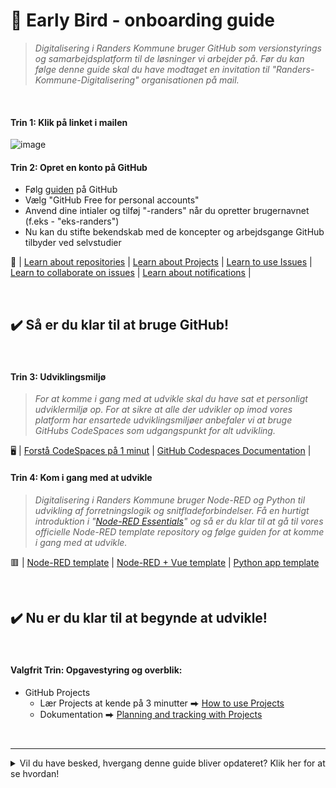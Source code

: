 #  🚀 Early Bird - onboarding guide

> *Digitalisering i Randers Kommune bruger GitHub som versionstyrings og samarbejdsplatform til de løsninger vi arbejder på. 
>  Før du kan følge denne guide skal du have modtaget en invitation til "Randers-Kommune-Digitalisering" organisationen på mail.*

<br>

#### Trin 1: Klik på linket i mailen

![image](https://user-images.githubusercontent.com/80261692/224933730-6a190b27-202b-457d-9d57-d2da6cad8c3c.png)

#### Trin 2: Opret en konto på GitHub

- Følg [guiden](https://docs.github.com/en/get-started/signing-up-for-github/signing-up-for-a-new-github-account) på GitHub
- Vælg "GitHub Free for personal accounts"
- Anvend dine intialer og tilføj "-randers" når du opretter brugernavnet (f.eks - "eks-randers")
- Nu kan du stifte bekendskab med de koncepter og arbejdsgange GitHub tilbyder ved selvstudier

💭 | [Learn about repositories](https://docs.github.com/en/repositories/creating-and-managing-repositories/about-repositories) | [Learn about Projects](https://docs.github.com/en/issues/planning-and-tracking-with-projects/learning-about-projects)  | [Learn to use Issues](https://docs.github.com/en/issues) | [Learn to collaborate on issues](https://docs.github.com/en/pull-requests/collaborating-with-pull-requests) | [Learn about notifications](https://docs.github.com/en/account-and-profile/managing-subscriptions-and-notifications-on-github) |

<br>

## ✔️  Så er du klar til at bruge GitHub!

<br>

#### Trin 3: Udviklingsmiljø
> *For at komme i gang med at udvikle skal du have sat et personligt udviklermiljø op. For at sikre at alle der udvikler op imod vores platform har ensartede udviklingsmiljøer anbefaler vi at bruge GitHubs CodeSpaces som udgangspunkt for alt udvikling.*

🖥️ | [Forstå CodeSpaces på 1 minut](https://www.youtube.com/watch?v=sYJ3CHtT6WM) | [GitHub Codespaces Documentation](https://docs.github.com/en/codespaces) |

#### Trin 4: Kom i gang med at udvikle
> *Digitalisering i Randers Kommune bruger Node-RED og Python til udvikling af forretningslogik og snitfladeforbindelser.
> Få en hurtigt introduktion i "[Node-RED Essentials](https://www.youtube.com/watch?v=ksGeUD26Mw0&list=PLyNBB9VCLmo1hyO-4fIZ08gqFcXBkHy-6)" og så er du klar til at gå til vores officielle Node-RED template repository og følge guiden for at komme i gang med at udvikle.*

🟥 | [Node-RED template](https://github.com/Randers-Kommune-Digitalisering/node-red-template/) | [Node-RED + Vue template](https://github.com/Randers-Kommune-Digitalisering/node-red-vue-template) | [Python app template](https://github.com/Randers-Kommune-Digitalisering/python-app-template)

<br>

## ✔️  Nu er du klar til at begynde at udvikle!

<br>

#### Valgfrit Trin: Opgavestyring og overblik:
- GitHub Projects 
    - Lær Projects at kende på 3 minutter ⮕ [How to use Projects](https://www.youtube.com/watch?v=yFQ-p6wMS_Y)
    - Dokumentation ⮕ [Planning and tracking with Projects](https://docs.github.com/en/issues/planning-and-tracking-with-projects)

<br>

---

<details>
<summary>
Vil du have besked, hvergang denne guide bliver opdateret? Klik her for at se hvordan!</summary>

![get-notifications](https://user-images.githubusercontent.com/80261692/226872119-a631b67e-985a-4da2-8229-20e59ec4f3f6.gif)

</details>
